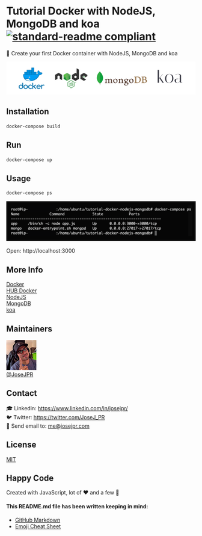 # Tutorial Docker with NodeJS, MongoDB and koa [![standard-readme compliant](https://img.shields.io/badge/readme%20style-standard-brightgreen.svg?style=flat-square)](https://github.com/RichardLitt/standard-readme)

🔬 Create your first Docker container with NodeJS, MongoDB and koa

![Banner](src/banner.png)

## Installation

```bash
docker-compose build
```

## Run

```bash
docker-compose up
```

## Usage

```bash
docker-compose ps
```

![Screenshoot](src/screenshoot.png)

Open: http://localhost:3000 

## More Info

[Docker](https://docs.docker.com/) \
[HUB Docker](https://hub.docker.com/_/node/) \
[NodeJS](https://nodejs.org/es/) \
[MongoDB](https://www.mongodb.com/) \
[koa](https://koajs.com/)

## Maintainers

![JoseJPR Avatar](src/photo-josejpr.png) \
[@JoseJPR](https://github.com/JoseJPR)

## Contact

🎓 Linkedin: https://www.linkedin.com/in/josejpr/ \
🐦 Twitter: https://twitter.com/JoseJ_PR \
📧 Send email to: me@josejpr.com

## License
[MIT](LICENSE.md)

## Happy Code

Created with JavaScript, lot of ❤️ and a few 🍺

#### This README.md file has been written keeping in mind:
- [GitHub Markdown](https://guides.github.com/features/mastering-markdown/)
- [Emoji Cheat Sheet](https://www.webfx.com/tools/emoji-cheat-sheet/)